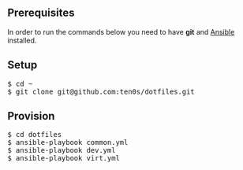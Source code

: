 ## Prerequisites

In order to run the commands below you need to have **git** and [Ansible](http://www.ansible.com) installed.

## Setup

<pre>
$ cd ~
$ git clone git@github.com:ten0s/dotfiles.git
</pre>

## Provision

<pre>
$ cd dotfiles
$ ansible-playbook common.yml
$ ansible-playbook dev.yml
$ ansible-playbook virt.yml
</pre>
